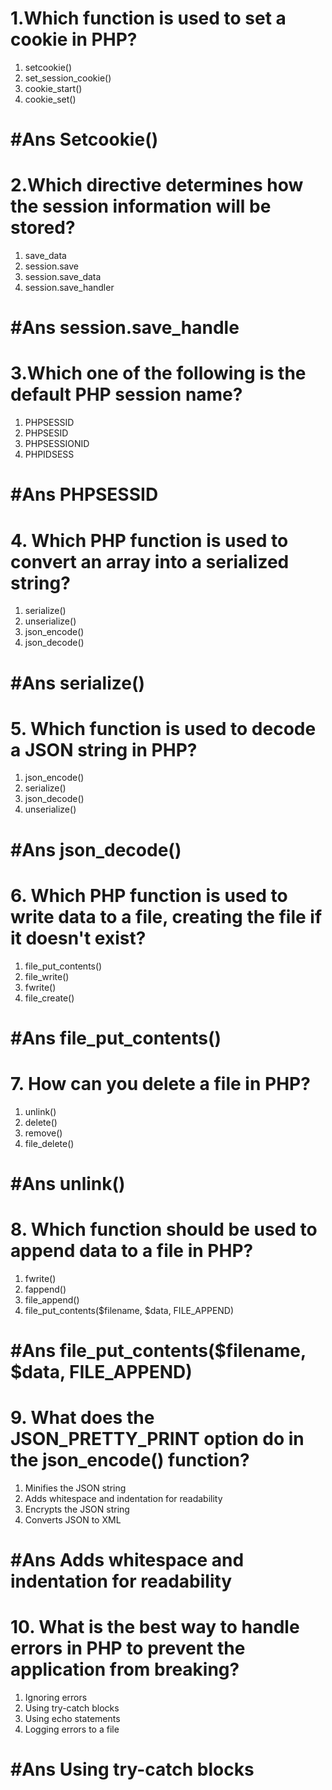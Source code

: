 # 1.**Which function is used to set a cookie in PHP?**
1. setcookie()
2. set_session_cookie()
3. cookie_start()
4. cookie_set()
# #Ans  Setcookie()


# 2.**Which directive determines how the session information will be stored?**
1. save_data
2. session.save
3. session.save_data
4. session.save_handler
# #Ans session.save_handle


# 3.**Which one of the following is the default PHP session name?**
1. PHPSESSID
2. PHPSESID
3. PHPSESSIONID
4. PHPIDSESS
# #Ans PHPSESSID


# 4. **Which PHP function is used to convert an array into a serialized string?**
1. serialize()
2. unserialize()
3. json_encode()
4. json_decode()
# #Ans serialize()


# 5. **Which function is used to decode a JSON string in PHP?**
1. json_encode()
2. serialize()
3. json_decode()
4. unserialize()
# #Ans  json_decode()


# 6.  **Which PHP function is used to write data to a file, creating the file if it doesn't exist?**
1. file_put_contents()
2. file_write()
3. fwrite()
4. file_create()
# #Ans file_put_contents()


# 7. **How can you delete a file in PHP?**
1. unlink()
2. delete()
3. remove()
4. file_delete()
# #Ans unlink()


# 8. **Which function should be used to append data to a file in PHP?**
1. fwrite()
2. fappend()
3. file_append()
4. file_put_contents($filename, $data, FILE_APPEND)
# #Ans  file_put_contents($filename, $data, FILE_APPEND)


# 9. **What does the JSON_PRETTY_PRINT option do in the json_encode() function?**
1. Minifies the JSON string
2. Adds whitespace and indentation for readability
3. Encrypts the JSON string
4. Converts JSON to XML
# #Ans Adds whitespace and indentation for readability


# 10. **What is the best way to handle errors in PHP to prevent the application from breaking?**
1. Ignoring errors
2. Using try-catch blocks
3. Using echo statements
4. Logging errors to a file
# #Ans Using try-catch blocks














